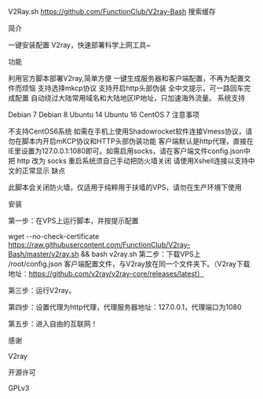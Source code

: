 V2Ray.sh
https://github.com/FunctionClub/V2ray-Bash  搜索缓存

简介

一键安装配置 V2ray，快速部署科学上网工具~

功能

利用官方脚本部署V2ray,简单方便 一键生成服务器和客户端配置，不再为配置文件而烦恼 支持选择mkcp协议 支持开启http头部伪装 全中文提示，可一路回车完成配置 自动绕过大陆常用域名和大陆地区IP地址，只加速海外流量。 系统支持

Debian 7 Debian 8 Ubuntu 14 Ubuntu 16 CentOS 7 注意事项

不支持CentOS6系统 如需在手机上使用Shadowrocket软件连接Vmess协议，请勿在脚本内开启mKCP协议和HTTP头部伪装功能 客户端默认是http代理，直接在IE里设置为127.0.0.1:1080即可。如需启用socks，请在客户端文件config.json中把 http 改为 socks 重启系统须自己手动把防火墙关闭 请使用Xshell连接以支持中文的正常显示 缺点

此脚本会关闭防火墙，仅适用于纯粹用于扶墙的VPS，请勿在生产环境下使用

安装

第一步：在VPS上运行脚本，并按提示配置

wget --no-check-certificate https://raw.githubusercontent.com/FunctionClub/V2ray-Bash/master/v2ray.sh && bash v2ray.sh 第二步：下载VPS上 /root/config.json 客户端配置文件，与V2ray放在同一个文件夹下。（V2ray下载地址：https://github.com/v2ray/v2ray-core/releases/latest）

第三步：运行V2ray。

第四步：设置代理为http代理，代理服务器地址：127.0.0.1，代理端口为1080

第五步：进入自由的互联网！

感谢

V2ray

开源许可

GPLv3
